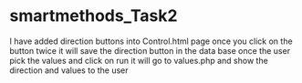 # smartmethods_Task2

I have added direction buttons into Control.html page once you click on the button twice it will save the direction button in the data base once the user pick the values and click on run it will go to values.php and show the direction and values to the user

